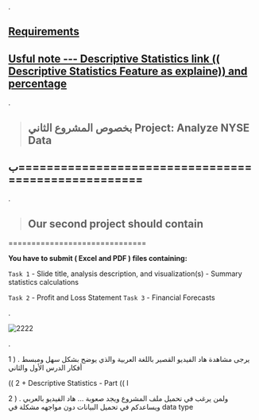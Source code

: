 .


## [Requirements](https://review.udacity.com/#!/reviews/3733543)

## [Usful note  --- Descriptive Statistics link (( Descriptive Statistics Feature as explaine)) and percentage ](https://review.udacity.com/#!/submissions/3745110)


.




 > ## بخصوص المشروع الثاني  Project: Analyze NYSE Data



  ## ب====================================================

.

> ## Our second project should contain

==============================

**You have to submit  ( Excel  and  PDF  ) files containing:**

 `Task 1` - Slide title, analysis description, and visualization(s)
                - Summary statistics calculations

 `Task 2` - Profit and Loss Statement
 `Task 3` - Financial Forecasts

.

![2222](https://user-images.githubusercontent.com/36210723/194735657-81b1ed4d-97a3-4142-a6a9-5788a60386ac.png)




.




 1 )  . يرجى  مشاهدة هاد الفيديو القصير باللغة العربية   والذي يوضح بشكل سهل ومبسط أفكار الدرس الأول والثاني 

 ((   2   +  Descriptive Statistics - Part  (( I  



2 ) . ولمن يرغب في تحميل ملف المشروع ويجد صعوبة ... هاد الفيديو بالعربي ويساعدكم في تحميل البيانات دون مواجهه  مشكلة في data type

